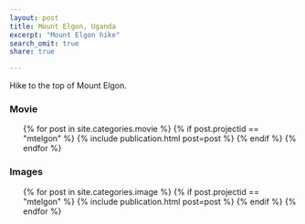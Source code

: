 ```yaml
---
layout: post
title: Mount Elgon, Uganda
excerpt: "Mount Elgon hike"
search_omit: true
share: true

---
```


Hike to the top of Mount Elgon.

### Movie

<ul class="post-list">
{% for post in site.categories.movie %}
  {% if post.projectid == "mtelgon" %}
    {% include publication.html post=post %}
  {% endif %}
{% endfor %}
</ul>

### Images

<ul class="post-list">
{% for post in site.categories.image %}
  {% if post.projectid == "mtelgon" %}
    {% include publication.html post=post %}
  {% endif %}
{% endfor %}
</ul>
